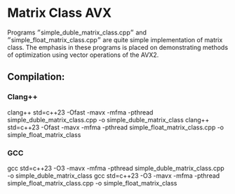 # Matrix Class AVX
Programs ״simple_duble_matrix_class.cpp״ and ״simple_float_matrix_class.cpp״ are quite simple implementation of matrix class. The emphasis in these programs is placed on demonstrating methods of optimization using vector operations of the AVX2.

## Compilation:

### Clang++ 

clang++ std=c++23 -Ofast -mavx -mfma -pthread simple_duble_matrix_class.cpp -o simple_duble_matrix_class
clang++ std=c++23 -Ofast -mavx -mfma -pthread simple_float_matrix_class.cpp -o simple_float_matrix_class

### GCC 

gcc std=c++23 -O3 -mavx -mfma -pthread simple_duble_matrix_class.cpp -o simple_duble_matrix_class
gcc std=c++23 -O3 -mavx -mfma -pthread simple_float_matrix_class.cpp -o simple_float_matrix_class


